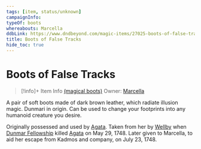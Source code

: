 ```yaml
---
tags: [item, status/unknown]
campaignInfo:
typeOf: boots
whereabouts: Marcella
ddbLink: https://www.dndbeyond.com/magic-items/27025-boots-of-false-tracks
title: Boots of False Tracks
hide_toc: true
---
```


# Boots of False Tracks
>[!info]+ Item Info
> [(magical boots)](https://www.dndbeyond.com/magic-items/27025-boots-of-false-tracks)
> Owner: [Marcella](<../../../../people/chardonians/marcella.md>)

A pair of soft boots made of dark brown leather, which radiate illusion magic. Dunmari in origin. Can be used to change your footprints into any humanoid creature you desire. 

Originally possessed and used by [Agata](<../../../../people/fey/agata.md>). Taken from her by [Wellby](<../../../../people/pcs/dunmar-fellowship/wellby.md>) when [Dunmar Fellowship](<../../../../people/pcs/dunmar-fellowship/dunmar-fellowship.md>) killed [Agata](<../../../../people/fey/agata.md>) on May 29, 1748. Later given to Marcella, to aid her escape from Kadmos and company, on July 23, 1748. 